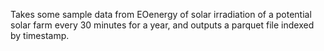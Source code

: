 Takes some sample data from EOenergy of solar irradiation of a potential solar farm every 30 minutes for a year,
and outputs a parquet file indexed by timestamp.
